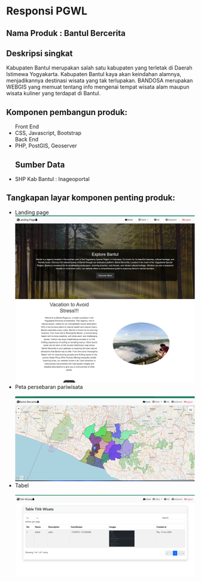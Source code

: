 # Responsi PGWL
<h2>Nama Produk : Bantul Bercerita</h2>
<h2>Deskripsi singkat</h2>
Kabupaten Bantul merupakan salah satu kabupaten yang terletak di Daerah Istimewa Yogyakarta. Kabupaten Bantul kaya akan
keindahan alamnya, menjadikannya destinasi wisata yang tak
terlupakan. BANDOSA merupakan WEBGIS yang memuat tentang info mengenai tempat wisata alam maupun wisata kuliner yang terdapat di Bantul.

<h2>Komponen pembangun produk: </h2>
<ul>
Front End
<li>CSS, Javascript, Bootstrap</li>
Back End
<li>PHP, PostGIS, Geoserver</li>
<h2>Sumber Data</h2>
<li>SHP Kab Bantul : Inageoportal</li>
</ul>

<h2>Tangkapan layar komponen penting produk:</h2>
<ul>
  <li>Landing page</li>
  <img src = "public/image/landing1.png" width = "500"><br>
  <img src = "public/image/landing2.png" width = "500"><br>
   <li>Peta persebaran pariwisata</li><br><img src = "public/image/peta.png" width = "500"><br>
   <li>Tabel</li><br><img src = "public/image/table.png" width = "500"><br>

</ul>
